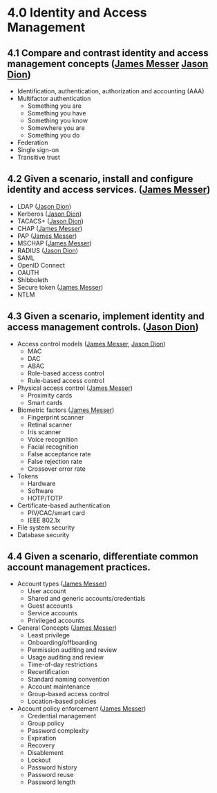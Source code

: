 # 4.0 Identity and Access Management

## 4.1 Compare and contrast identity and access management concepts ([James Messer](https://www.youtube.com/watch?v=xNQXoxeQYiU&list=PL5ysgoFoCpZEM8cboeHdRDePc2bOU9CN1&index=90) [Jason Dion](https://www.udemy.com/program/comptia-security/learn/2015076/lecture/13219566#overview))

- Identification, authentication,
  authorization and accounting (AAA)
- Multifactor authentication
  - Something you are
  - Something you have
  - Something you know
  - Somewhere you are
  - Something you do
- Federation
- Single sign-on
- Transitive trust

## 4.2 Given a scenario, install and configure identity and access services. ([James Messer](https://www.youtube.com/watch?v=c7go75lBi0w&list=PL5ysgoFoCpZEM8cboeHdRDePc2bOU9CN1&index=91))

- LDAP ([Jason Dion](https://www.udemy.com/program/comptia-security/learn/2015076/lecture/13219576#overview))
- Kerberos ([Jason Dion](https://www.udemy.com/program/comptia-security/learn/2015076/lecture/13219576#overview))
- TACACS+ ([Jason Dion](https://www.udemy.com/program/comptia-security/learn/2015076/lecture/13219620#overview))
- CHAP ([James Messer](https://www.youtube.com/watch?v=20X8WVwvUh4&list=PL5ysgoFoCpZEM8cboeHdRDePc2bOU9CN1&index=92))
- PAP ([James Messer](https://www.youtube.com/watch?v=20X8WVwvUh4&list=PL5ysgoFoCpZEM8cboeHdRDePc2bOU9CN1&index=92))
- MSCHAP ([James Messer](https://www.youtube.com/watch?v=20X8WVwvUh4&list=PL5ysgoFoCpZEM8cboeHdRDePc2bOU9CN1&index=92))
- RADIUS ([Jason Dion](https://www.udemy.com/program/comptia-security/learn/2015076/lecture/13219620#overview))
- SAML
- OpenID Connect
- OAUTH
- Shibboleth
- Secure token ([James Messer](https://www.youtube.com/watch?v=Gs-7mAdEMek&list=PL5ysgoFoCpZEM8cboeHdRDePc2bOU9CN1&index=93))
- NTLM

## 4.3 Given a scenario, implement identity and access management controls. ([Jason Dion](https://www.udemy.com/program/comptia-security/learn/2015076/lecture/13219636#overview))

- Access control models ([James Messer](https://www.youtube.com/watch?v=XQ8GDSUUvPY&list=PL5ysgoFoCpZEM8cboeHdRDePc2bOU9CN1&index=94), [Jason Dion](https://www.udemy.com/program/comptia-security/learn/2015076/lecture/13219640#overview))
  - MAC
  - DAC
  - ABAC
  - Role-based access control
  - Rule-based access control
- Physical access control ([James Messer](https://www.youtube.com/watch?v=hZ2voph67v8&list=PL5ysgoFoCpZEM8cboeHdRDePc2bOU9CN1&index=95))
  - Proximity cards
  - Smart cards
- Biometric factors ([James Messer](https://www.youtube.com/watch?v=hZ2voph67v8&list=PL5ysgoFoCpZEM8cboeHdRDePc2bOU9CN1&index=95))
  - Fingerprint scanner
  - Retinal scanner
  - Iris scanner
  - Voice recognition
  - Facial recognition
  - False acceptance rate
  - False rejection rate
  - Crossover error rate
- Tokens
  - Hardware
  - Software
  - HOTP/TOTP
- Certificate-based authentication
  - PIV/CAC/smart card
  - IEEE 802.1x
- File system security
- Database security

## 4.4 Given a scenario, differentiate common account management practices.

- Account types ([James Messer](https://www.youtube.com/watch?v=aP-UR4dcQTA&list=PL5ysgoFoCpZEM8cboeHdRDePc2bOU9CN1&index=96))
  - User account
  - Shared and generic
    accounts/credentials
  - Guest accounts
  - Service accounts
  - Privileged accounts
- General Concepts ([James Messer](https://www.youtube.com/watch?v=Wj9Tfg9UeOY&list=PL5ysgoFoCpZEM8cboeHdRDePc2bOU9CN1&index=97))
  - Least privilege
  - Onboarding/offboarding
  - Permission auditing and review
  - Usage auditing and review
  - Time-of-day restrictions
  - Recertification
  - Standard naming convention
  - Account maintenance
  - Group-based access control
  - Location-based policies
- Account policy enforcement ([James Messer](https://www.youtube.com/watch?v=Hasbtq2LS9c&list=PL5ysgoFoCpZEM8cboeHdRDePc2bOU9CN1&index=98))
  - Credential management
  - Group policy
  - Password complexity
  - Expiration
  - Recovery
  - Disablement
  - Lockout
  - Password history
  - Password reuse
  - Password length
